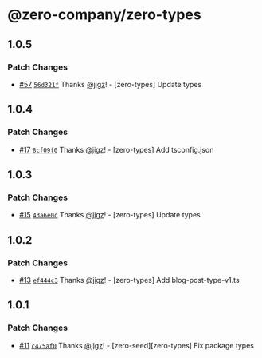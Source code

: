 # @zero-company/zero-types

## 1.0.5

### Patch Changes

- [#57](https://github.com/zero-company/zero-community/pull/57) [`56d321f`](https://github.com/zero-company/zero-community/commit/56d321f86b2ec38e4b5562e44f2a5b605a56872f) Thanks [@jigz](https://github.com/jigz)! - [zero-types] Update types

## 1.0.4

### Patch Changes

- [#17](https://github.com/zero-company/zero-community/pull/17) [`8cf09f0`](https://github.com/zero-company/zero-community/commit/8cf09f0c54d46a9fe3e9cc9edc8fb7c8c755397d) Thanks [@jigz](https://github.com/jigz)! - [zero-types] Add tsconfig.json

## 1.0.3

### Patch Changes

- [#15](https://github.com/zero-company/zero-community/pull/15) [`43a6e0c`](https://github.com/zero-company/zero-community/commit/43a6e0c61a8974bac79b70fb62cb9f52300f4d1b) Thanks [@jigz](https://github.com/jigz)! - [zero-types] Update types

## 1.0.2

### Patch Changes

- [#13](https://github.com/zero-company/zero-community/pull/13) [`ef444c3`](https://github.com/zero-company/zero-community/commit/ef444c3077c83e4878e9483dddb125bb5b4dec29) Thanks [@jigz](https://github.com/jigz)! - [zero-types] Add blog-post-type-v1.ts

## 1.0.1

### Patch Changes

- [#11](https://github.com/zero-company/zero-community/pull/11) [`c475af0`](https://github.com/zero-company/zero-community/commit/c475af07bd5bd431c3c7808691bea5492caa670d) Thanks [@jigz](https://github.com/jigz)! - [zero-seed][zero-types] Fix package types
